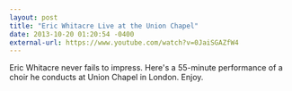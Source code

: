 ```yaml
---
layout: post
title: "Eric Whitacre Live at the Union Chapel"
date: 2013-10-20 01:20:54 -0400
external-url: https://www.youtube.com/watch?v=0JaiSGAZfW4
---
```


Eric Whitacre never fails to impress. Here's a 55-minute performance of a choir
he conducts at Union Chapel in London. Enjoy.
